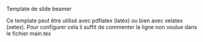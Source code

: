 Template de slide beamer

Ce template peut être utilisé avec pdflatex (latex) ou bien avec 
xelatex (xetex). Pour configurer cela il suffit de commenter la ligne 
non voulue dans le fichier main.tex
